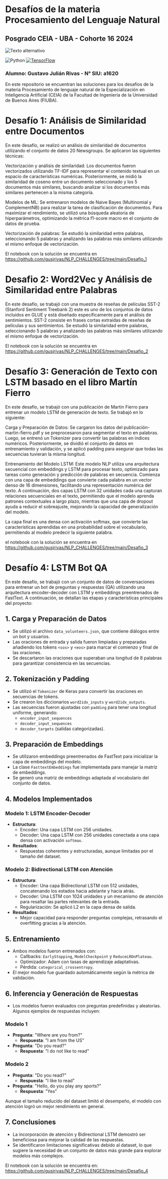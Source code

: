 # Desafíos de la materia Procesamiento del Lenguaje Natural
## Posgrado CEIA - UBA - Cohorte 16 2024

![Texto alternativo](logoFIUBA.jpg)


![Python](https://img.shields.io/badge/python-3.11%2B-blue.svg)
[![TensorFlow](https://img.shields.io/badge/TensorFlow-2.17%2B-orange.svg)](https://www.tensorflow.org/install)
### Alumno: Gustavo Julián Rivas - N° SIU: a1620

En este repositorio se encuentran las soluciones para los desafios de la materia Procesamiento de lenguaje natural de la Especialización en Inteligencia Artificial (CEIA) de la Facultad de Ingeniería de la Universidad de Buenos Aires (FIUBA).

# Desafío 1: Análisis de Similaridad entre Documentos
En este desafío, se realizó un análisis de similaridad de documentos utilizando el conjunto de datos 20 Newsgroups. Se aplicaron las siguientes técnicas:

Vectorización y análisis de similaridad: Los documentos fueron vectorizados utilizando TF-IDF para representar el contenido textual en un espacio de características numéricas. Posteriormente, se midió la similaridad de coseno entre un documento seleccionado y los 5 documentos más similares, buscando analizar si los documentos más similares pertenecen a la misma categoría.

Modelos de ML: Se entrenaron modelos de Naive Bayes (Multinomial y ComplementNB) para realizar la tarea de clasificación de documentos. Para maximizar el rendimiento, se utilizó una búsqueda aleatoria de hiperparámetros, optimizando la métrica f1-score macro en el conjunto de datos de prueba.

Vectorización de palabras: Se estudió la similaridad entre palabras, seleccionando 5 palabras y analizando las palabras más similares utilizando el mismo enfoque de vectorización.

El notebook con la solución se encuentra en  https://github.com/gusjrivas/NLP_CHALLENGES/tree/main/Desafio_1

# Desafio 2: Word2Vec y Análisis de Similaridad entre Palabras
En este desafío, se trabajó con una muestra de reseñas de películas SST-2 (Stanford Sentiment Treebank 2) este es uno de los conjuntos de datos incluidos en GLUE y está diseñado específicamente para el análisis de sentimientos. SST-2 consiste en frases cortas extraídas de reseñas de películas y sus sentimientos. Se estudió la similaridad entre palabras, seleccionando 5 palabras y analizando las palabras más similares utilizando el mismo enfoque de vectorización.

El notebook con la solución se encuentra en  https://github.com/gusjrivas/NLP_CHALLENGES/tree/main/Desafio_2


# Desafío 3: Generación de Texto con LSTM basado en el libro Martín Fierro
En este desafío, se trabajó con una publicación de Martín Fierro para entrenar un modelo LSTM de generación de texto. Se trabajó en lo siguiente:

Carga y Preparación de Datos: Se cargaron los datos del publicación-martin-fierro.pdf y se preprocesaron para segmentar el texto en palabras. Luego, se entrenó un Tokenizer para convertir las palabras en índices numéricos. Posteriormente, se dividió el conjunto de datos en entrenamiento y validación, y se aplicó padding para asegurar que todas las secuencias tuvieran la misma longitud.

Entrenamiento del Modelo LSTM: Este modelo NLP utiliza una arquitectura secuencial con embeddings y LSTM para procesar texto, optimizado para tareas como generación y predicción de palabras en secuencia. Comienza con una capa de embeddings que convierte cada palabra en un vector denso de 16 dimensiones, facilitando una representación numérica del texto. A continuación, dos capas LSTM con 32 unidades cada una capturan relaciones secuenciales en el texto, permitiendo que el modelo aprenda patrones contextuales a largo plazo, mientras que una capa de dropout ayuda a reducir el sobreajuste, mejorando la capacidad de generalización del modelo.

La capa final es una densa con activación softmax, que convierte las características aprendidas en una probabilidad sobre el vocabulario, permitiendo al modelo predecir la siguiente palabra. 

el notebook con la solución se encuentra en  https://github.com/gusjrivas/NLP_CHALLENGES/tree/main/Desafio_3


# Desafío 4: LSTM Bot QA

En este desafío, se trabajó con un conjunto de datos de conversaciones para entrenar un bot de preguntas y respuestas (QA) utilizando una arquitectura encoder-decoder con LSTM y embeddings preentrenados de FastText. A continuación, se detallan las etapas y características principales del proyecto:

## 1. Carga y Preparación de Datos

- Se utilizó el archivo `data_volunteers.json`, que contiene diálogos entre un bot y usuarios.
- Las oraciones de entrada y salida fueron limpiadas y preparadas añadiendo los tokens `<sos>` y `<eos>` para marcar el comienzo y final de las oraciones.
- Se descartaron las oraciones que superaban una longitud de 8 palabras para garantizar consistencia en las secuencias.

## 2. Tokenización y Padding

- Se utilizó el `Tokenizer` de Keras para convertir las oraciones en secuencias de tokens.
- Se crearon los diccionarios `word2idx_inputs` y `word2idx_outputs`.
- Las secuencias fueron ajustadas con `padding` para tener una longitud uniforme, generando:
  - `encoder_input_sequences`
  - `decoder_input_sequences`
  - `decoder_targets` (salidas categorizadas).

## 3. Preparación de Embeddings

- Se utilizaron embeddings preentrenados de FastText para inicializar la capa de embeddings del modelo.
- La clase `FasttextEmbeddings` fue implementada para manejar la matriz de embeddings.
- Se generó una matriz de embeddings adaptada al vocabulario del conjunto de datos.

## 4. Modelos Implementados

### Modelo 1: LSTM Encoder-Decoder

- **Estructura**:
  - Encoder: Una capa LSTM con 256 unidades.
  - Decoder: Una capa LSTM con 256 unidades conectada a una capa densa con activación `softmax`.
- **Resultados**:
  - Respuestas coherentes y estructuradas, aunque limitadas por el tamaño del dataset.

### Modelo 2: Bidirectional LSTM con Atención

- **Estructura**:
  - Encoder: Una capa Bidirectional LSTM con 512 unidades, concatenando los estados hacia adelante y hacia atrás.
  - Decoder: Una LSTM con 1024 unidades y un mecanismo de atención para resaltar las partes relevantes de la entrada.
  - Regularización: Se aplicó L2 en la capa densa de salida.
- **Resultados**:
  - Mejor capacidad para responder preguntas complejas, retrasando el overfitting gracias a la atención.

## 5. Entrenamiento

- Ambos modelos fueron entrenados con:
  - Callbacks: `EarlyStopping`, `ModelCheckpoint` y `ReduceLROnPlateau`.
  - Optimizador: Adam con tasas de aprendizaje adaptativas.
  - Pérdida: `categorical_crossentropy`.
- El mejor modelo fue guardado automáticamente según la métrica de validación.

## 6. Inferencia y Generación de Respuestas

- Los modelos fueron evaluados con preguntas predefinidas y aleatorias. Algunos ejemplos de respuestas incluyen:

### Modelo 1
- **Pregunta**: "Where are you from?"
  - **Respuesta**: "I am from the US"
- **Pregunta**: "Do you read?"
  - **Respuesta**: "I do not like to read"

### Modelo 2
- **Pregunta**: "Do you read?"
  - **Respuesta**: "I like to read"
- **Pregunta**: "Hello, do you play any sports?"
  - **Respuesta**: "Yes"

Aunque el tamaño reducido del dataset limitó el desempeño, el modelo con atención logró un mejor rendimiento en general.

## 7. Conclusiones

- La incorporación de atención y Bidirectional LSTM demostró ser beneficiosa para mejorar la calidad de las respuestas.
- Se identificaron limitaciones significativas debido al dataset, lo que sugiere la necesidad de un conjunto de datos más grande para explorar modelos más complejos.

El notebook con la solución se encuentra en:  https://github.com/gusjrivas/NLP_CHALLENGES/tree/main/Desafio_4





